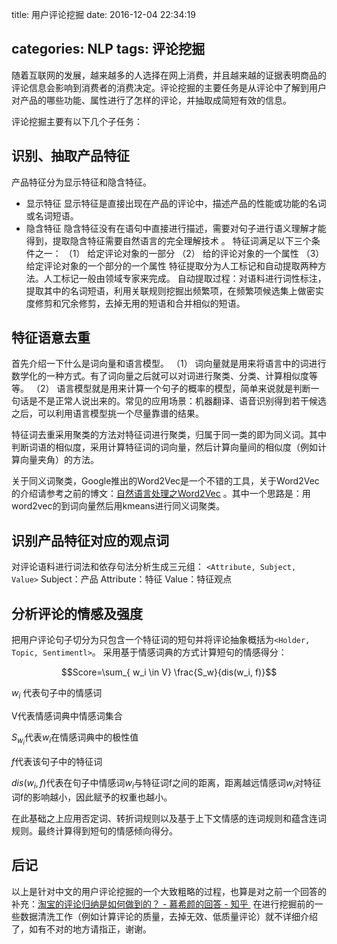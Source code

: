 title: 用户评论挖掘
date: 2016-12-04 22:34:19

categories: NLP
tags: 评论挖掘
---

随着互联网的发展，越来越多的人选择在网上消费，并且越来越的证据表明商品的评论信息会影响到消费者的消费决定。评论挖掘的主要任务是从评论中了解到用户对产品的哪些功能、属性进行了怎样的评论，并抽取成简短有效的信息。

评论挖掘主要有以下几个子任务：

## 识别、抽取产品特征
产品特征分为显示特征和隐含特征。
* 显示特征
显示特征是直接出现在产品的评论中，描述产品的性能或功能的名词或名词短语。
* 隐含特征
隐含特征没有在语句中直接进行描述，需要对句子进行语义理解才能得到，提取隐含特征需要自然语言的完全理解技术 。
特征词满足以下三个条件之一：
（1） 给定评论对象的一部分
（2） 给的评论对象的一个属性
（3）	给定评论对象的一个部分的一个属性
特征提取分为人工标记和自动提取两种方法。人工标记一般由领域专家来完成。
自动提取过程：对语料进行词性标注，提取其中的名词短语，利用关联规则挖掘出频繁项，在频繁项候选集上做密实度修剪和冗余修剪，去掉无用的短语和合并相似的短语。

## 特征语意去重
首先介绍一下什么是词向量和语言模型。
（1） 词向量就是用来将语言中的词进行数学化的一种方式。有了词向量之后就可以对词进行聚类、分类、计算相似度等等。
（2） 语言模型就是用来计算一个句子的概率的模型，简单来说就是判断一句话是不是正常人说出来的。常见的应用场景：机器翻译、语音识别得到若干候选之后，可以利用语言模型挑一个尽量靠谱的结果。

特征词去重采用聚类的方法对特征词进行聚类，归属于同一类的即为同义词。其中判断词语的相似度，采用计算特征词的词向量，然后计算向量间的相似度（例如计算向量夹角）的方法。

关于同义词聚类，Google推出的Word2Vec是一个不错的工具，关于Word2Vec的介绍请参考之前的博文：[自然语言处理之Word2Vec](http://blog.163.com/xh_ding/blog/static/1939032892014312102457581) 。其中一个思路是：用word2vec的到词向量然后用kmeans进行同义词聚类。


## 识别产品特征对应的观点词
对评论语料进行词法和依存句法分析生成三元组：
`<Attribute, Subject, Value>`
Subject：产品
Attribute：特征
Value：特征观点

## 分析评论的情感及强度
把用户评论句子切分为只包含一个特征词的短句并将评论抽象概括为`<Holder, Topic, Sentimentl>`。
采用基于情感词典的方式计算短句的情感得分：


$$Score=\sum_{ w_i \in V} \frac{S_w}{dis(w_i, f)}$$

$w_i$ 代表句子中的情感词

V代表情感词典中情感词集合

$S_{w_i}$代表$w_i$在情感词典中的极性值

$f$代表该句子中的特征词

$dis(w_i, f)$代表在句子中情感词$w_i$与特征词f之间的距离，距离越远情感词$w_i$对特征词f的影响越小，因此赋予的权重也越小。

在此基础之上应用否定词、转折词规则以及基于上下文情感的连词规则和蕴含连词规则。最终计算得到短句的情感倾向得分。

## 后记
以上是针对中文的用户评论挖掘的一个大致粗略的过程，也算是对之前一个回答的补充：[淘宝的评论归纳是如何做到的？ - 慕希颜的回答 - 知乎 ](https://www.zhihu.com/question/20905103/answer/16628186)
在进行挖掘前的一些数据清洗工作（例如计算评论的质量，去掉无效、低质量评论）就不详细介绍了，如有不对的地方请指正，谢谢。





